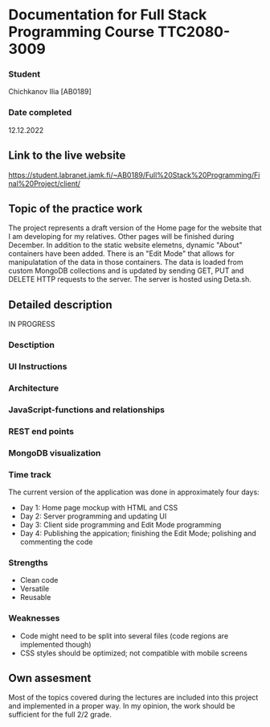 # Documentation for Full Stack Programming Course TTC2080-3009
### Student
Chichkanov Ilia [AB0189]
### Date completed
12.12.2022
## Link to the live website
https://student.labranet.jamk.fi/~AB0189/Full%20Stack%20Programming/Final%20Project/client/
## Topic of the practice work
The project represents a draft version of the Home page for the website that I am developing for my relatives.
Other pages will be finished during December. In addition to the static website elemetns, dynamic "About" containers
have been added. There is an "Edit Mode" that allows for manipulatation of the data in those containers. The data is loaded from custom MongoDB collections and is updated by sending GET, PUT and DELETE HTTP requests to the server. The server is hosted using Deta.sh.
## Detailed description
IN PROGRESS
### Desctiption
### UI Instructions
### Architecture
### JavaScript-functions and relationships
### REST end points
### MongoDB visualization
### Time track
The current version of the application was done in approximately four days:
- Day 1: Home page mockup with HTML and CSS
- Day 2: Server programming and updating UI
- Day 3: Client side programming and Edit Mode programming
- Day 4: Publishing the appication; finishing the Edit Mode; polishing and commenting the code
### Strengths
- Clean code
- Versatile
- Reusable
### Weaknesses
- Code might need to be split into several files (code regions are implemented though)
- CSS styles should be optimized; not compatible with mobile screens
## Own assesment
Most of the topics covered during the lectures are included into this project and implemented in a proper way.
In my opinion, the work should be sufficient for the full 2/2 grade.
